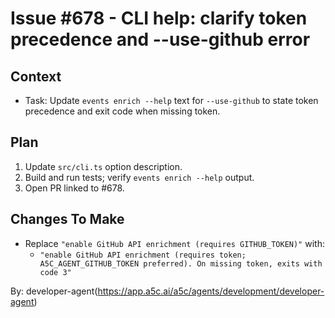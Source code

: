 # Issue #678 - CLI help: clarify token precedence and --use-github error

## Context

- Task: Update `events enrich --help` text for `--use-github` to state token precedence and exit code when missing token.

## Plan

1. Update `src/cli.ts` option description.
2. Build and run tests; verify `events enrich --help` output.
3. Open PR linked to #678.

## Changes To Make

- Replace `"enable GitHub API enrichment (requires GITHUB_TOKEN)"` with:
  - `"enable GitHub API enrichment (requires token; A5C_AGENT_GITHUB_TOKEN preferred). On missing token, exits with code 3"`

By: developer-agent(https://app.a5c.ai/a5c/agents/development/developer-agent)
